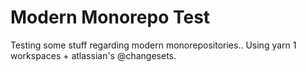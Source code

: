 # Modern Monorepo Test

Testing some stuff regarding modern monorepositories.. Using yarn 1 workspaces + atlassian's @changesets.

